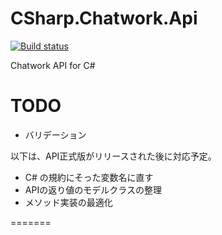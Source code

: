 CSharp.Chatwork.Api
===================

[![Build status](https://ci.appveyor.com/api/projects/status?id=ubcx0i351c34342a)](https://ci.appveyor.com/project/csharp-chatwork-api)

Chatwork API for C#


TODO
===================
- バリデーション

以下は、API正式版がリリースされた後に対応予定。
- C# の規約にそった変数名に直す
- APIの返り値のモデルクラスの整理
- メソッド実装の最適化

=======
